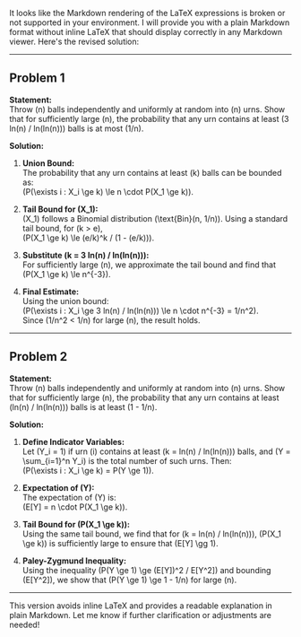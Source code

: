 It looks like the Markdown rendering of the LaTeX expressions is broken or not supported in your environment. I will provide you with a plain Markdown format without inline LaTeX that should display correctly in any Markdown viewer. Here's the revised solution:

---

## Problem 1

**Statement:**  
Throw \(n\) balls independently and uniformly at random into \(n\) urns. Show that for sufficiently large \(n\), the probability that any urn contains at least \(3 ln(n) / ln(ln(n))\) balls is at most \(1/n\).

**Solution:**

1. **Union Bound:**  
   The probability that any urn contains at least \(k\) balls can be bounded as:  
   \(P(\exists i : X_i \ge k) \le n \cdot P(X_1 \ge k)\).

2. **Tail Bound for \(X_1\):**  
   \(X_1\) follows a Binomial distribution \(\text{Bin}(n, 1/n)\). Using a standard tail bound, for \(k > e\),  
   \(P(X_1 \ge k) \le (e/k)^k / (1 - (e/k))\).

3. **Substitute \(k = 3 ln(n) / ln(ln(n))\):**  
   For sufficiently large \(n\), we approximate the tail bound and find that \(P(X_1 \ge k) \le n^{-3}\).  

4. **Final Estimate:**  
   Using the union bound:  
   \(P(\exists i : X_i \ge 3 ln(n) / ln(ln(n))) \le n \cdot n^{-3} = 1/n^2\).  
   Since \(1/n^2 < 1/n\) for large \(n\), the result holds.

---

## Problem 2

**Statement:**  
Throw \(n\) balls independently and uniformly at random into \(n\) urns. Show that for sufficiently large \(n\), the probability that any urn contains at least \(ln(n) / ln(ln(n))\) balls is at least \(1 - 1/n\).

**Solution:**

1. **Define Indicator Variables:**  
   Let \(Y_i = 1\) if urn \(i\) contains at least \(k = ln(n) / ln(ln(n))\) balls, and \(Y = \sum_{i=1}^n Y_i\) is the total number of such urns. Then:  
   \(P(\exists i : X_i \ge k) = P(Y \ge 1)\).

2. **Expectation of \(Y\):**  
   The expectation of \(Y\) is:  
   \(E[Y] = n \cdot P(X_1 \ge k)\).  

3. **Tail Bound for \(P(X_1 \ge k)\):**  
   Using the same tail bound, we find that for \(k = ln(n) / ln(ln(n))\), \(P(X_1 \ge k)\) is sufficiently large to ensure that \(E[Y] \gg 1\).

4. **Paley-Zygmund Inequality:**  
   Using the inequality \(P(Y \ge 1) \ge (E[Y])^2 / E[Y^2]\) and bounding \(E[Y^2]\), we show that \(P(Y \ge 1) \ge 1 - 1/n\) for large \(n\).

---

This version avoids inline LaTeX and provides a readable explanation in plain Markdown. Let me know if further clarification or adjustments are needed!

